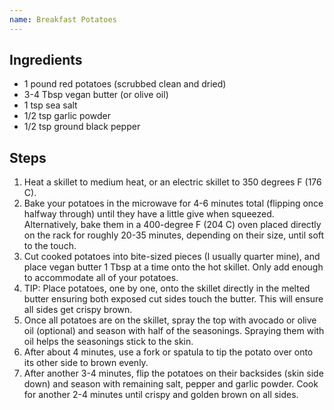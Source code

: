 ```yaml
---
name: Breakfast Potatoes
---
```

## Ingredients
- 1 pound red potatoes (scrubbed clean and dried)
- 3-4 Tbsp vegan butter (or olive oil)
- 1 tsp sea salt
- 1/2 tsp garlic powder
- 1/2 tsp ground black pepper

## Steps
1. Heat a skillet to medium heat, or an electric skillet to 350 degrees F (176 C).
2. Bake your potatoes in the microwave for 4-6 minutes total (flipping once halfway through) until they have a little give when squeezed. Alternatively, bake them in a 400-degree F (204 C) oven placed directly on the rack for roughly 20-35 minutes, depending on their size, until soft to the touch.
3. Cut cooked potatoes into bite-sized pieces (I usually quarter mine), and place vegan butter 1 Tbsp at a time onto the hot skillet. Only add enough to accommodate all of your potatoes.
4. TIP: Place potatoes, one by one, onto the skillet directly in the melted butter ensuring both exposed cut sides touch the butter. This will ensure all sides get crispy brown.
5. Once all potatoes are on the skillet, spray the top with avocado or olive oil (optional) and season with half of the seasonings. Spraying them with oil helps the seasonings stick to the skin.
6. After about 4 minutes, use a fork or spatula to tip the potato over onto its other side to brown evenly.
7. After another 3-4 minutes, flip the potatoes on their backsides (skin side down) and season with remaining salt, pepper and garlic powder. Cook for another 2-4 minutes until crispy and golden brown on all sides.